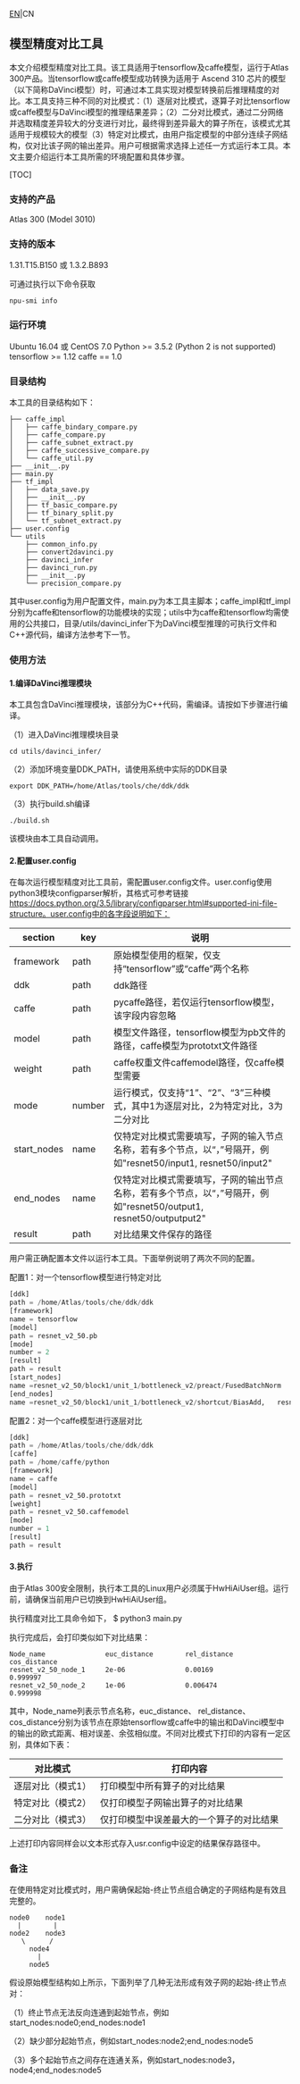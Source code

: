 [EN](README.en.md)|CN

## 模型精度对比工具

本文介绍模型精度对比工具。该工具适用于tensorflow及caffe模型，运行于Atlas 300产品。当tensorflow或caffe模型成功转换为适用于 Ascend 310 芯片的模型（以下简称DaVinci模型）时，可通过本工具实现对模型转换前后推理精度的对比。本工具支持三种不同的对比模式：（1）逐层对比模式，逐算子对比tensorflow或caffe模型与DaVinci模型的推理结果差异；（2）二分对比模式，通过二分网络并选取精度差异较大的分支进行对比，最终得到差异最大的算子所在，该模式尤其适用于规模较大的模型（3）特定对比模式，由用户指定模型的中部分连续子网结构，仅对比该子网的输出差异。用户可根据需求选择上述任一方式运行本工具。本文主要介绍运行本工具所需的环境配置和具体步骤。

[TOC]

### 支持的产品

 Atlas 300 (Model 3010)

### 支持的版本

1.31.T15.B150 或 1.3.2.B893

可通过执行以下命令获取

```
npu-smi info
```

### 运行环境

Ubuntu 16.04 或 CentOS 7.0
Python >= 3.5.2 (Python 2 is not supported)
tensorflow >= 1.12
caffe == 1.0

### 目录结构

本工具的目录结构如下：

```
├── caffe_impl
│   ├── caffe_bindary_compare.py
│   ├── caffe_compare.py
│   ├── caffe_subnet_extract.py
│   ├── caffe_successive_compare.py
│   └── caffe_util.py
├── __init__.py
├── main.py
├── tf_impl
│   ├── data_save.py
│   ├── __init__.py
│   ├── tf_basic_compare.py
│   ├── tf_binary_split.py
│   └── tf_subnet_extract.py
├── user.config
└── utils
    ├── common_info.py
    ├── convert2davinci.py
    ├── davinci_infer
    ├── davinci_run.py
    ├── __init__.py
    └── precision_compare.py

```

其中user.config为用户配置文件，main.py为本工具主脚本；caffe_impl和tf_impl分别为caffe和tensorflow的功能模块的实现；utils中为caffe和tensorflow均需使用的公共接口，目录/utils/davinci_infer下为DaVinci模型推理的可执行文件和C++源代码，编译方法参考下一节。

### 使用方法

#### 1.编译DaVinci推理模块

本工具包含DaVinci推理模块，该部分为C++代码，需编译。请按如下步骤进行编译。

（1）进入DaVinci推理模块目录

```
cd utils/davinci_infer/
```

（2）添加环境变量DDK_PATH，请使用系统中实际的DDK目录

```
export DDK_PATH=/home/Atlas/tools/che/ddk/ddk
```

（3）执行build.sh编译

```
./build.sh
```

该模块由本工具自动调用。

#### 2.配置user.config

在每次运行模型精度对比工具前，需配置user.config文件。user.config使用python3模块configparser解析，其格式可参考链接 https://docs.python.org/3.5/library/configparser.html#supported-ini-file-structure。user.config中的各字段说明如下：

| section     | key    | 说明                                                         |
| ----------- | ------ | ------------------------------------------------------------ |
| framework   | path   | 原始模型使用的框架，仅支持“tensorflow”或“caffe”两个名称      |
| ddk         | path   | ddk路径                                                      |
| caffe       | path   | pycaffe路径，若仅运行tensorflow模型，该字段内容忽略          |
| model       | path   | 模型文件路径，tensorflow模型为pb文件的路径，caffe模型为prototxt文件路径 |
| weight      | path   | caffe权重文件caffemodel路径，仅caffe模型需要                 |
| mode        | number | 运行模式，仅支持“1”、“2”、“3”三种模式，其中1为逐层对比，2为特定对比，3为二分对比 |
| start_nodes | name   | 仅特定对比模式需要填写，子网的输入节点名称，若有多个节点，以“，”号隔开，例如"resnet50/input1, resnet50/input2" |
| end_nodes   | name   | 仅特定对比模式需要填写，子网的输出节点名称，若有多个节点，以“，”号隔开，例如"resnet50/output1, resnet50/outputput2" |
| result      | path   | 对比结果文件保存的路径                                       |

用户需正确配置本文件以运行本工具。下面举例说明了两次不同的配置。

配置1：对一个tensorflow模型进行特定对比

```python
[ddk]
path = /home/Atlas/tools/che/ddk/ddk
[framework]
name = tensorflow
[model]
path = resnet_v2_50.pb
[mode]
number = 2
[result]
path = result
[start_nodes]
name =resnet_v2_50/block1/unit_1/bottleneck_v2/preact/FusedBatchNorm
[end_nodes]
name =resnet_v2_50/block1/unit_1/bottleneck_v2/shortcut/BiasAdd,   resnet_v2_50/block1/unit_1/bottleneck_v2/conv3/BiasAdd
```

配置2：对一个caffe模型进行逐层对比

```python
[ddk]
path = /home/Atlas/tools/che/ddk/ddk
[caffe]
path = /home/caffe/python
[framework]
name = caffe
[model]
path = resnet_v2_50.prototxt
[weight]
path = resnet_v2_50.caffemodel
[mode]
number = 1
[result]
path = result
```

#### 3.执行

由于Atlas 300安全限制，执行本工具的Linux用户必须属于HwHiAiUser组。运行前，请确保当前用户已切换到HwHiAiUser组。

执行精度对比工具命令如下，
$ python3 main.py


执行完成后，会打印类似如下对比结果：

```
Node_name               euc_distance        rel_distance        cos_distance        
resnet_v2_50_node_1     2e-06               0.00169             0.999997            
resnet_v2_50_node_2     1e-06               0.006474            0.999998            
```

其中，Node_name列表示节点名称，euc_distance、 rel_distance、cos_distance分别为该节点在原始tensorflow或caffe中的输出和DaVinci模型中的输出的欧式距离、相对误差、余弦相似度。不同对比模式下打印的内容有一定区别，具体如下表：

| 对比模式          | 打印内容                                 |
| ----------------- | ---------------------------------------- |
| 逐层对比（模式1） | 打印模型中所有算子的对比结果             |
| 特定对比（模式2） | 仅打印模型子网输出算子的对比结果         |
| 二分对比（模式3） | 仅打印模型中误差最大的一个算子的对比结果 |

上述打印内容同样会以文本形式存入usr.config中设定的结果保存路径中。

### 备注

在使用特定对比模式时，用户需确保起始-终止节点组合确定的子网结构是有效且完整的。

```
node0    node1
  |        |
node2    node3
   \      /
     node4
       |
     node5
```

假设原始模型结构如上所示，下面列举了几种无法形成有效子网的起始-终止节点对：

（1）终止节点无法反向连通到起始节点，例如start_nodes:node0;end_nodes:node1

（2）缺少部分起始节点，例如start_nodes:node2;end_nodes:node5

（3）多个起始节点之间存在连通关系，例如start_nodes:node3，node4;end_nodes:node5